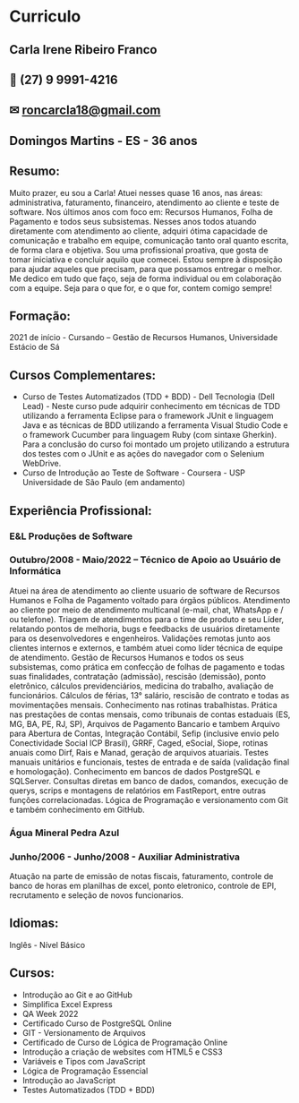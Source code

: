 # Curriculo

##  Carla Irene Ribeiro Franco
## 📱 (27) 9 9991-4216
## ✉ roncarcla18@gmail.com
##  Domingos Martins  - ES - 36 anos

## Resumo:
Muito prazer, eu sou a Carla!
Atuei nesses quase 16 anos, nas áreas: administrativa, faturamento, financeiro, atendimento ao cliente e teste de software. Nos últimos anos com foco em: 
Recursos Humanos, Folha de Pagamento e todos seus subsistemas. Nesses anos todos atuando diretamente com atendimento ao cliente, adquiri ótima capacidade 
de comunicação e trabalho em equipe, comunicação tanto oral quanto escrita, de forma clara e objetiva.
Sou uma profissional proativa, que gosta de tomar iniciativa e concluir aquilo que comecei. Estou sempre à disposição para ajudar aqueles que precisam, 
para que possamos entregar o melhor. Me dedico em tudo que faço, seja de forma individual ou em colaboração com a equipe.
Seja para o que for, e o que for, contem comigo sempre!

## Formação:
2021 de início - Cursando – Gestão de Recursos Humanos, Universidade Estácio de Sá   

## Cursos Complementares:
* Curso de Testes Automatizados (TDD + BDD) - Dell Tecnologia (Dell Lead) - Neste curso pude adquirir conhecimento em técnicas de TDD utilizando a 
ferramenta Eclipse para o framework JUnit e linguagem Java e as técnicas de BDD utilizando a ferramenta Visual Studio Code e o framework Cucumber para 
linguagem Ruby (com sintaxe Gherkin). Para a conclusão do curso foi montado um projeto utilizando a estrutura dos testes com o JUnit e as ações do 
navegador com o Selenium WebDrive. 
* Curso de Introdução ao Teste de Software - Coursera - USP Universidade de São Paulo (em andamento)

## Experiência Profissional:
### E&L Produções de Software
### Outubro/2008 - Maio/2022 – Técnico de Apoio ao Usuário de Informática
Atuei na área de atendimento ao cliente usuario de software de Recursos Humanos e Folha de Pagamento voltado para órgãos públicos. Atendimento ao cliente 
por meio de atendimento multicanal (e-mail, chat, WhatsApp e / ou telefone). Triagem de atendimentos para o time de produto e seu Líder, relatando pontos 
de melhoria, bugs e feedbacks de usuários diretamente para os desenvolvedores e engenheiros. Validações remotas junto aos clientes internos e externos, e 
também atuei como líder técnica de equipe de atendimento. Gestão de Recursos Humanos e todos os seus subsistemas, como prática em confecção de folhas de 
pagamento e todas suas finalidades, contratação (admissão), rescisão (demissão), ponto eletrônico, cálculos previdenciários, medicina do trabalho, avaliação 
de funcionários. Cálculos de férias, 13° salário, rescisão de contrato e todas as movimentações mensais. Conhecimento nas rotinas trabalhistas. Prática 
nas prestações de contas mensais, como tribunais de contas estaduais (ES, MG, BA, PE, RJ, SP), Arquivos de Pagamento Bancario e tambem Arquivo para Abertura 
de Contas, Integração Contábil, Sefip (inclusive envio pelo Conectividade Social ICP Brasil), GRRF, Caged, eSocial, Siope, rotinas anuais como Dirf, Rais e 
Manad, geração de arquivos atuariais. Testes manuais unitários e funcionais, testes de entrada e de saída (validação final e homologação). Conhecimento em 
bancos de dados PostgreSQL e SQLServer. Consultas diretas em banco de dados, comandos, execução de querys, scrips e montagens de relatórios em FastReport, 
entre outras funções correlacionadas. Lógica de Programação e versionamento com Git e também conhecimento em GitHub.

### Água Mineral Pedra Azul
### Junho/2006 - Junho/2008 - Auxiliar Administrativa
Atuação na parte de emissão de notas fiscais, faturamento, controle de banco de horas em planilhas de excel, ponto eletronico, controle de EPI, recrutamento 
e seleção de novos funcionarios.

## Idiomas:
Inglês - Nível Básico

## Cursos:
 * Introdução ao Git e ao GitHub
 * Simplifica Excel Express
 * QA Week 2022
 * Certificado Curso de PostgreSQL Online 
 * GIT - Versionamento de Arquivos 
 * Certificado de Curso de Lógica de Programação Online   
 * Introdução a criação de websites com HTML5 e CSS3
 * Variáveis e Tipos com JavaScript
 * Lógica de Programação Essencial
 * Introdução ao JavaScript
 * Testes Automatizados (TDD + BDD)
